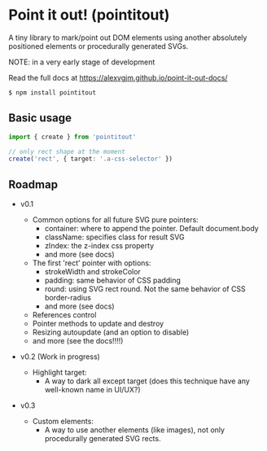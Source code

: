 # Point it out! (pointitout)

A tiny library to mark/point out DOM elements using another absolutely positioned elements or procedurally generated SVGs.

NOTE: in a very early stage of development

Read the full docs at https://alexvgjm.github.io/point-it-out-docs/

```sh
$ npm install pointitout
```

## Basic usage

```ts
import { create } from 'pointitout'

// only rect shape at the moment
create('rect', { target: '.a-css-selector' })
```

## Roadmap

- v0.1

  - Common options for all future SVG pure pointers:
    - container: where to append the pointer. Default document.body
    - className: specifies class for result SVG
    - zIndex: the z-index css property
    - and more (see docs)
  - The first 'rect' pointer with options:
    - strokeWidth and strokeColor
    - padding: same behavior of CSS padding
    - round: using SVG rect round. Not the same behavior of CSS border-radius
    - and more (see docs)
  - References control
  - Pointer methods to update and destroy
  - Resizing autoupdate (and an option to disable)
  - and more (see the docs!!!!)

- v0.2 (Work in progress)

  - Highlight target:
    - A way to dark all except target (does this technique have any well-known name in UI/UX?)

- v0.3
  - Custom elements:
    - A way to use another elements (like images), not only procedurally generated SVG rects.
